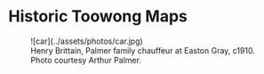 # Historic Toowong Maps

<figure markdown>
  ![car](../assets/photos/car.jpg)
  <figcaption>Henry Brittain, Palmer family chauffeur at Easton Gray, c1910.
Photo courtesy Arthur Palmer.</figcaption>
</figure>
